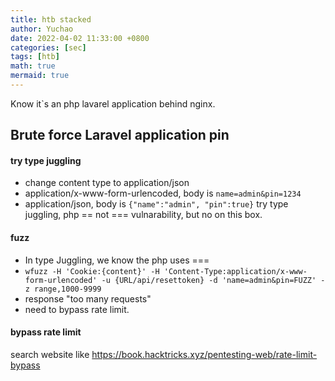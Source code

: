 ```yaml
---
title: htb stacked
author: Yuchao
date: 2022-04-02 11:33:00 +0800
categories: [sec]
tags: [htb]
math: true
mermaid: true
---
```


Know it`s an php lavarel application behind nginx.

## Brute force Laravel application pin

#### try type juggling
- change content type to application/json
- application/x-www-form-urlencoded, body is ``` name=admin&pin=1234 ```
-  application/json, body is ``` {"name":"admin", "pin":true} ``` try type juggling, php == not === vulnarability, but no on this box.

#### fuzz 
- In type Juggling, we know the php uses ===
- ``` wfuzz -H 'Cookie:{content}' -H 'Content-Type:application/x-www-form-urlencoded' -u {URL/api/resettoken} -d 'name=admin&pin=FUZZ' -z range,1000-9999 ```
- response "too many requests"
- need to bypass rate limit.

#### bypass rate limit
search website like <https://book.hacktricks.xyz/pentesting-web/rate-limit-bypass>


